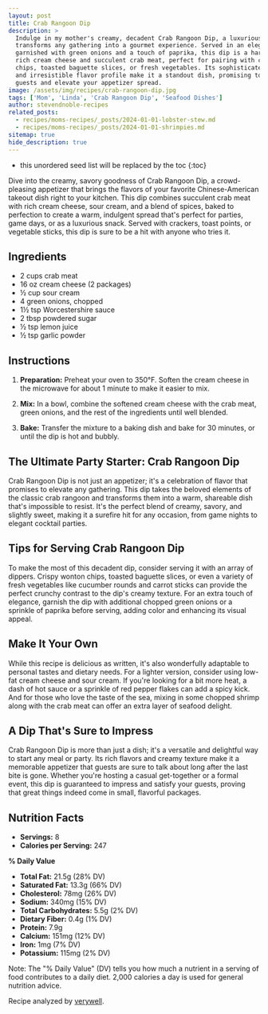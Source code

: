 ```yaml
---
layout: post
title: Crab Rangoon Dip
description: >
  Indulge in my mother's creamy, decadent Crab Rangoon Dip, a luxurious appetizer that
  transforms any gathering into a gourmet experience. Served in an elegant bowl and
  garnished with green onions and a touch of paprika, this dip is a harmonious blend of
  rich cream cheese and succulent crab meat, perfect for pairing with crispy wonton
  chips, toasted baguette slices, or fresh vegetables. Its sophisticated presentation
  and irresistible flavor profile make it a standout dish, promising to delight your
  guests and elevate your appetizer spread.
image: /assets/img/recipes/crab-rangoon-dip.jpg
tags: ['Mom', 'Linda', 'Crab Rangoon Dip', 'Seafood Dishes']
author: stevendnoble-recipes
related_posts:
  - recipes/moms-recipes/_posts/2024-01-01-lobster-stew.md
  - recipes/moms-recipes/_posts/2024-01-01-shrimpies.md
sitemap: true
hide_description: true
---
```


* this unordered seed list will be replaced by the toc
{:toc}

Dive into the creamy, savory goodness of Crab Rangoon Dip, a crowd-pleasing appetizer that brings the flavors of your favorite Chinese-American takeout dish right to your kitchen. This dip combines succulent crab meat with rich cream cheese, sour cream, and a blend of spices, baked to perfection to create a warm, indulgent spread that's perfect for parties, game days, or as a luxurious snack. Served with crackers, toast points, or vegetable sticks, this dip is sure to be a hit with anyone who tries it.

## Ingredients

* 2 cups crab meat
* 16 oz cream cheese (2 packages)
* ½ cup sour cream
* 4 green onions, chopped
* 1½ tsp Worcestershire sauce
* 2 tbsp powdered sugar
* ½ tsp lemon juice
* ½ tsp garlic powder

## Instructions

1. **Preparation:** Preheat your oven to 350°F. Soften the cream cheese in the microwave for about 1 minute to make it easier to mix.

2. **Mix:** In a bowl, combine the softened cream cheese with the crab meat, green onions, and the rest of the ingredients until well blended.

3. **Bake:** Transfer the mixture to a baking dish and bake for 30 minutes, or until the dip is hot and bubbly.

## The Ultimate Party Starter: Crab Rangoon Dip

Crab Rangoon Dip is not just an appetizer; it's a celebration of flavor that promises to elevate any gathering. This dip takes the beloved elements of the classic crab rangoon and transforms them into a warm, shareable dish that's impossible to resist. It's the perfect blend of creamy, savory, and slightly sweet, making it a surefire hit for any occasion, from game nights to elegant cocktail parties.

## Tips for Serving Crab Rangoon Dip

To make the most of this decadent dip, consider serving it with an array of dippers. Crispy wonton chips, toasted baguette slices, or even a variety of fresh vegetables like cucumber rounds and carrot sticks can provide the perfect crunchy contrast to the dip's creamy texture. For an extra touch of elegance, garnish the dip with additional chopped green onions or a sprinkle of paprika before serving, adding color and enhancing its visual appeal.

## Make It Your Own

While this recipe is delicious as written, it's also wonderfully adaptable to personal tastes and dietary needs. For a lighter version, consider using low-fat cream cheese and sour cream. If you're looking for a bit more heat, a dash of hot sauce or a sprinkle of red pepper flakes can add a spicy kick. And for those who love the taste of the sea, mixing in some chopped shrimp along with the crab meat can offer an extra layer of seafood delight.

## A Dip That's Sure to Impress

Crab Rangoon Dip is more than just a dish; it's a versatile and delightful way to start any meal or party. Its rich flavors and creamy texture make it a memorable appetizer that guests are sure to talk about long after the last bite is gone. Whether you're hosting a casual get-together or a formal event, this dip is guaranteed to impress and satisfy your guests, proving that great things indeed come in small, flavorful packages.

## Nutrition Facts

* **Servings:** 8
* **Calories per Serving:** 247

**% Daily Value**

* **Total Fat:** 21.5g (28% DV)
* **Saturated Fat:** 13.3g (66% DV)
* **Cholesterol:** 78mg (26% DV)
* **Sodium:** 340mg (15% DV)
* **Total Carbohydrates:** 5.5g (2% DV)
* **Dietary Fiber:** 0.4g (1% DV)
* **Protein:** 7.9g
* **Calcium:** 151mg (12% DV)
* **Iron:** 1mg (7% DV)
* **Potassium:** 115mg (2% DV)

Note: The "% Daily Value" (DV) tells you how much a nutrient in a serving of food contributes to a daily diet. 2,000 calories a day is used for general nutrition advice.

Recipe analyzed by <a href="https://www.verywellfit.com/recipe-nutrition-analyzer-4157076" target="_blank">verywell</a>.

<script type="application/ld+json">
{
  "@context": "http://schema.org",
  "@type": "Recipe",
  "name": "Crab Rangoon Dip",
  "image": "crab-rangoon-dip.jpg",
  "author": {
    "@type": "Person",
    "name": "Steven D Noble"
  },
  "description": "A creamy, savory Crab Rangoon Dip that combines crab meat with cream cheese, sour cream, and spices, baked to warm perfection.",
  "prepTime": "PT10M",
  "cookTime": "PT30M",
  "totalTime": "PT40M",
  "recipeYield": "8 servings",
  "recipeCategory": "Appetizer",
  "recipeCuisine": "Chinese-American",
  "recipeIngredient": [
    "2 cups crab meat",
    "16 oz cream cheese (2 packages)",
    "½ cup sour cream",
    "4 green onions, chopped",
    "1½ tsp Worcestershire sauce",
    "2 tbsp powdered sugar",
    "½ tsp lemon juice",
    "½ tsp garlic powder"
  ],
  "recipeInstructions": [
    {
      "@type": "HowToStep",
      "text": "Soften the cream cheese in the microwave for about 1 minute."
    },
    {
      "@type": "HowToStep",
      "text": "Combine softened cream cheese with crab meat, green onions, and remaining ingredients in a bowl."
    },
    {
      "@type": "HowToStep",
      "text": "Transfer to a baking dish and bake at 350°F for 30 minutes."
    }
  ],
  "nutrition": {
    "@type": "NutritionInformation",
    "calories": "247",
    "fatContent": "21.5g",
    "saturatedFatContent": "13.3g",
    "cholesterolContent": "78mg",
    "sodiumContent": "340mg",
    "carbohydrateContent": "5.5g",
    "fiberContent": "0.4g",
    "sugarContent": "2.6g",
    "proteinContent": "7.9g"
  }
}
</script>
